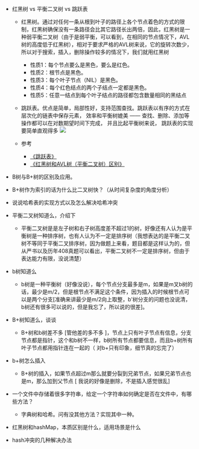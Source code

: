 -  红黑树 vs 平衡二叉树 vs 跳跃表
    - 红黑树。通过对任何一条从根到叶子的路径上各个节点着色的方式的限制，红黑树确保没有一条路径会比其它路径长出两倍，因此，红黑树是一种弱平衡二叉树（由于是弱平衡，可以看到，在相同的节点情况下，AVL树的高度低于红黑树），相对于要求严格的AVL树来说，它的旋转次数少，所以对于搜索，插入，删除操作较多的情况下，我们就用红黑树
      - 性质1：每个节点要么是黑色，要么是红色。
      - 性质2：根节点是黑色。
      - 性质3：每个叶子节点（NIL）是黑色。
      - 性质4：每个红色结点的两个子结点一定都是黑色。
      - 性质5：任意一结点到每个叶子结点的路径都包含数量相同的黑结点
    - 跳跃表。优点是简单，局部性好，支持范围查找。跳跃表以有序的方式在层次化的链表中保存元素， 效率和平衡树媲美 —— 查找、删除、添加等操作都可以在对数期望时间下完成， 并且比起平衡树来说， 跳跃表的实现要简单直观得多
    ![](http://images-1251273400.cosgz.myqcloud.com/20201008164240.png)

    - 参考
      - [《跳跃表》](https://redisbook.readthedocs.io/en/latest/internal-datastruct/skiplist.html)
      - [《红黑树和AVL树（平衡二叉树）区别》](https://blog.csdn.net/u010899985/article/details/80981053)

- B树与B+树的区别及应用。

- B+树作为索引的话为什么比二叉树快？（从时间复杂度的角度分析）

- 说说哈希表的实现方式以及怎么解决哈希冲突

- 平衡二叉树知道么，介绍下
  - 平衡二叉树是是左子树和右子树高度差不超过1的树，好像还有人认为是平衡树是一种排序树，也有人认为不一定是排序树（我想表达的是平衡二叉树不等同于平衡二叉排序树，因为做题上来看，题目都是这样认为的，但从严书以及历年408真题可以看出，平衡二叉树不一定是排序树，但由于表达能力有限，没说清楚）
- b树知道么
  - b树是一种平衡树（好像没说），每个节点分支最多是m，如果是m叉b树的话，最少是m/2，但是根节点不满足这个条件，因为插入的时候根节点可以是两个分支[准确来讲最少是m/2向上取整，b'树分支的问题也没说清，b树还有很多可以说的，但是我忘了，所以说的很差]。
- B+树知道么，谈谈
  - B+树和b树差不多 [管他差的多不多 ]，节点上只有叶子节点有信息，分支节点都是指针，这个和b树不一样，b树所有节点都要信息，而且b+树所有叶子节点都用指针连在一起的（ 对b+只有印象，细节真的忘完了）

- b+树怎么插入
  - B+树的插入，如果节点超过m那么就要分裂到兄弟节点，如果兄弟节点也是m，那么加到父节点 [ 我说的好像是删除，不是插入感觉很乱]

- 一个文件中存储着很多字符串，给定一个字符串如何确定是否在文件中，有哪些方法？
  - 字典树和哈希。问有没其他方法？实现其中一种。

- 红黑树和hashMap，本质区别是什么，适用场景是什么

- hash冲突的几种解决办法


